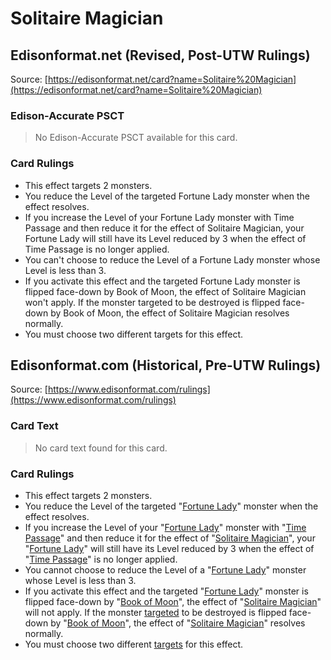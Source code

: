 # Solitaire Magician

## Edisonformat.net (Revised, Post-UTW Rulings)

Source: [https://edisonformat.net/card?name=Solitaire%20Magician](https://edisonformat.net/card?name=Solitaire%20Magician)

### Edison-Accurate PSCT

> No Edison-Accurate PSCT available for this card.

### Card Rulings

*   This effect targets 2 monsters.
*   You reduce the Level of the targeted Fortune Lady monster when the effect resolves.
*   If you increase the Level of your Fortune Lady monster with Time Passage and then reduce it for the effect of Solitaire Magician, your Fortune Lady will still have its Level reduced by 3 when the effect of Time Passage is no longer applied.
*   You can't choose to reduce the Level of a Fortune Lady monster whose Level is less than 3.
*   If you activate this effect and the targeted Fortune Lady monster is flipped face-down by Book of Moon, the effect of Solitaire Magician won't apply. If the monster targeted to be destroyed is flipped face-down by Book of Moon, the effect of Solitaire Magician resolves normally.
*   You must choose two different targets for this effect.


## Edisonformat.com (Historical, Pre-UTW Rulings)

Source: [https://www.edisonformat.com/rulings](https://www.edisonformat.com/rulings)

### Card Text

> No card text found for this card.

### Card Rulings

*   This effect targets 2 monsters.
*   You reduce the Level of the targeted "[Fortune Lady](https://yugioh.fandom.com/wiki/Fortune_Lady)" monster when the effect resolves.
*   If you increase the Level of your "[Fortune Lady](https://yugioh.fandom.com/wiki/Fortune_Lady)" monster with "[Time Passage](https://yugioh.fandom.com/wiki/Time_Passage)" and then reduce it for the effect of "[Solitaire Magician](https://yugioh.fandom.com/wiki/Solitaire_Magician)", your "[Fortune Lady](https://yugioh.fandom.com/wiki/Fortune_Lady)" will still have its Level reduced by 3 when the effect of "[Time Passage](https://yugioh.fandom.com/wiki/Time_Passage)" is no longer applied.
*   You cannot choose to reduce the Level of a "[Fortune Lady](https://yugioh.fandom.com/wiki/Fortune_Lady)" monster whose Level is less than 3.
*   If you activate this effect and the targeted "[Fortune Lady](https://yugioh.fandom.com/wiki/Fortune_Lady)" monster is flipped face-down by "[Book of Moon](https://yugioh.fandom.com/wiki/Book_of_Moon)", the effect of "[Solitaire Magician](https://yugioh.fandom.com/wiki/Solitaire_Magician)" will not apply. If the monster [targeted](https://yugioh.fandom.com/wiki/Target) to be destroyed is flipped face-down by "[Book of Moon](https://yugioh.fandom.com/wiki/Book_of_Moon)", the effect of "[Solitaire Magician](https://yugioh.fandom.com/wiki/Solitaire_Magician)" resolves normally.
*   You must choose two different [targets](https://yugioh.fandom.com/wiki/Target) for this effect.


